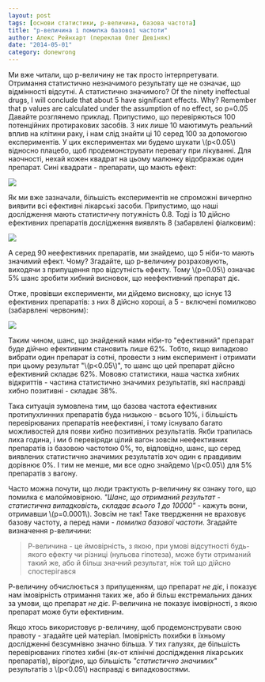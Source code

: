 ```yaml
---
layout: post
tags: [основи статистики, р-величина, базова частота]
title: "р-величина і помилка базової частоти"
author: Алекс Рейнхарт (переклав Олег Девіняк)
date: "2014-05-01" 
category: donewrong
---
```


Ми вже читали, що р-величину не так просто інтерпретувати. Отримання статистично незначимого результату ще не означає, що відмінності відсутні. А статистично значимого?
Of the ninety ineffectual drugs, I will conclude that about 5 have significant effects. Why? Remember that p values are calculated under the assumption of no effect, so p=0.05
Давайте розглянемо приклад. Припустимо, що перевіряються 100 потенційних протиракових засобів. З них лише 10 маютимуть реальний вплив на клітини раку, і нам слід знайти ці 10 серед 100 за допомогою експериментів. У цих експериментах ми будемо шукати \\(р<0.05\\) відносно плацебо, щоб продемонструвати перевагу при лікуванні. Для наочності, нехай кожен квадрат на цьому малюнку відображає один препарат. Сині квадрати - препарати, що мають ефект:

<img src="http://stat.uz.ua/figures/drug-grids-1.png">

Як ми вже зазначали, більшість експериментів не спроможні вичерпно виявити всі ефективні лікарські засоби. Припустимо, що наші дослідження мають статистичну потужність 0.8. Тоді із 10 дійсно ефективних препаратів дослідження виявлять 8 (забарвлені фіалковим):

<img src="http://stat.uz.ua/figures/drug-grids-2.png">

А серед 90 неефективних препаратів, ми знайдемо, що 5 ніби-то мають значимий ефект. Чому? Згадайте, що р-величину розраховують, виходячи з припущення про відсутність ефекту. Тому \\(р=0.05\\) означає 5% шанс зробити хибний висновок, що неефективний препарат діє. 

Отже, провівши експерименти, ми дійдемо висновку, що існує 13 ефективних препаратів: з них 8 дійсно хороші, а 5 - включені помилково (забарвлені червоним):

<img src="http://stat.uz.ua/figures/drug-grids-3.png">

Таким чином, шанс, що знайдений нами ніби-то "ефективний" препарат буде дійчно ефективним становить лише 62%. Тобто, якщо випадково вибрати один препарат із сотні, провести з ним експеримент і отримати при цьому результат "\\(р<0.05\\)", то шанс що цей препарат дійсно ефективний складає 62%. Мововю статистики, наша частка хибних відкриттів - частина статистично значимих результатів, які насправді хибно позитивні - складає 38%.

Така ситуація зумовлена тим, що базова частота ефективних протипухлинних препаратів буда низькою - всього 10%, і більшість перевірюваних препаратів неефективні, і тому існувало багато можливостей для появи хибно позитивних результатів. Якби трапилась лиха година, і ми б перевіряди цілий вагон зовсім неефективних препаратів із базовою частотою 0%, то, відповідно, шанс, що серед виявлених статистично значимих результатів хоч один є правдивим дорівнює 0%. І тим не менше, ми все одно знайдемо \\(р<0.05\\) для 5% препаратів з вагону.

Часто можна почути, що люди трактують р-величину як ознаку того, що помилка є малоймовірною. *"Шанс, що отриманий результат - статистична випадковість, складає всього 1 до 10000"* - кажуть вони, отримавши \\(р=0.0001\\). Зовсім не так! Таке твердження не враховує базову частоту, а перед нами - *помилка базової частоти*. Згадайте визначення р-величини:
> Р-величина - це ймовірність, з якою, при умові відсутності будь-якого ефекту чи різниці (нульова гіпотеза), може бути отриманий такий же, або й більш значний результат, ніж той що дійсно спостерігався

Р-величину обчислюється з припущенням, що препарат *не діє*, і показує нам імовірність отримання таких же, або й більш екстремальних даних за умови, що препарат *не діє*. Р-величина не показує імовірності, з якою препарат може бути ефективним.

Якщо хтось використовує р-величину, щоб продемонструвати свою правоту - згадайте цей матеріал. Імовірність похибки в їхньому дослідженні безсумнівно значно більша. У тих галузях, де більшість перевірюваних гіпотез хибні (як-от клінічні дослідждення лікарських препаратів), вірогідно, що більшість *"статистично значимих"* результатів з \\(р<0.05\\) насправді є випадковостями.
